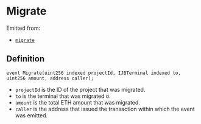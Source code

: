 # Migrate 

Emitted from:

* [`migrate`](../write/migrate.md)

## Definition

```solidity
event Migrate(uint256 indexed projectId, IJBTerminal indexed to, uint256 amount, address caller);
```

* `projectId` is the ID of the project that was migrated.
* `to` is the terminal that was migrated o.
* `amount` is the total ETH amount that was migrated.
* `caller` is the address that issued the transaction within which the event was emitted.